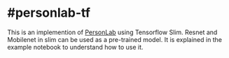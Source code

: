 #personlab-tf
=========================

This is an implemention of [PersonLab](https://arxiv.org/abs/1803.08225) using Tensorflow Slim.
Resnet and Mobilenet in slim can be used as a pre-trained model.
It is explained in the example notebook to understand how to use it.

